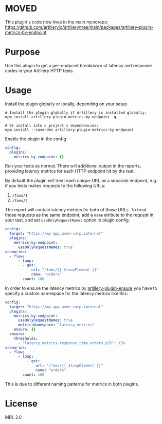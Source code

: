 # MOVED

This plugin's code now lives in the main monorepo: https://github.com/artilleryio/artillery/tree/main/packages/artillery-plugin-metrics-by-endpoint

# Purpose

Use this plugin to get a per-endpoint breakdown of latency and response codes in your Artillery HTTP tests.

# Usage

Install the plugin globally or locally, depending on your setup

```shell
# Install the plugin globally if Artillery is installed globally:
npm install artillery-plugin-metrics-by-endpoint -g

# Or install into a project's dependencies:
npm install --save-dev artillery-plugin-metrics-by-endpoint
```

Enable the plugin in the config

```yaml
config:
  plugins:
    metrics-by-endpoint: {}
```

Run your tests as normal. There will additional output in the reports, providing latency metrics for each HTTP endpoint hit by the test.

By default the plugin will treat each unique URL as a separate endpoint, e.g. if you tests makes requests to the following URLs:

1. `/foos/1`
2. `/foos/2`

The report will contain latency metrics for both of those URLs. To treat those requests as the same endpoint, add a `name` atribute to the request in your test, and set `useOnlyRequestNames` option in plugin config:

```yaml
config:
  target: "https://my-app.acme-corp.internal"
  plugins:
    metrics-by-endpoint:
      useOnlyRequestNames: true
scenarios:
  - flow:
      - loop:
        - get:
            url: "/foos/{{ $loopElement }}"
            name: "orders"
        count: 100
```

In order to ensure the latency metrics by [artillery-plugin-ensure](https://github.com/artilleryio/artillery-plugin-ensure) you have to specify a custom namespace for the latency metrics like this:

```yaml
config:
  target: "https://my-app.acme-corp.internal"
  plugins:
    metrics-by-endpoint:
      useOnlyRequestNames: true
      metricsNamespace: "latency_metrics"
    ensure: {}
  ensure:
    thresholds:
      - "latency_metrics.response_time.orders.p95": 150
scenarios:
  - flow:
      - loop:
          - get:
              url: "/foos/{{ $loopElement }}"
              name: "orders"
        count: 100
```

This is due to different naming patterns for metrics in both plugins.

# License

MPL 2.0

